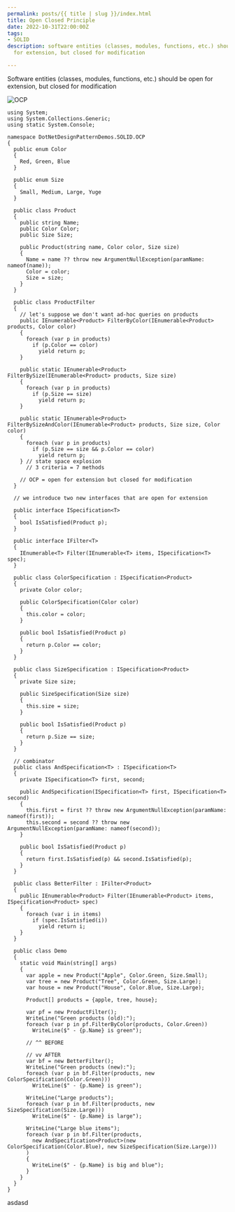 ```yaml
---
permalink: posts/{{ title | slug }}/index.html
title: Open Closed Principle
date: 2022-10-31T22:00:00Z
tags:
- SOLID
description: software entities (classes, modules, functions, etc.) should be open
  for extension, but closed for modification

---
```

Software entities (classes, modules, functions, etc.) should be open for extension, but closed for modification

![](/images/ocp.png "OCP")

    using System;
    using System.Collections.Generic;
    using static System.Console;
    
    namespace DotNetDesignPatternDemos.SOLID.OCP
    {
      public enum Color
      {
        Red, Green, Blue
      }
    
      public enum Size
      {
        Small, Medium, Large, Yuge
      }
    
      public class Product
      {
        public string Name;
        public Color Color;
        public Size Size;
    
        public Product(string name, Color color, Size size)
        {
          Name = name ?? throw new ArgumentNullException(paramName: nameof(name));
          Color = color;
          Size = size;
        }
      }
    
      public class ProductFilter
      {
        // let's suppose we don't want ad-hoc queries on products
        public IEnumerable<Product> FilterByColor(IEnumerable<Product> products, Color color)
        {
          foreach (var p in products)
            if (p.Color == color)
              yield return p;
        }
        
        public static IEnumerable<Product> FilterBySize(IEnumerable<Product> products, Size size)
        {
          foreach (var p in products)
            if (p.Size == size)
              yield return p;
        }
    
        public static IEnumerable<Product> FilterBySizeAndColor(IEnumerable<Product> products, Size size, Color color)
        {
          foreach (var p in products)
            if (p.Size == size && p.Color == color)
              yield return p;
        } // state space explosion
          // 3 criteria = 7 methods
    
        // OCP = open for extension but closed for modification
      }
    
      // we introduce two new interfaces that are open for extension
    
      public interface ISpecification<T>
      {
        bool IsSatisfied(Product p);
      }
    
      public interface IFilter<T>
      {
        IEnumerable<T> Filter(IEnumerable<T> items, ISpecification<T> spec);
      }
    
      public class ColorSpecification : ISpecification<Product>
      {
        private Color color;
    
        public ColorSpecification(Color color)
        {
          this.color = color;
        }
    
        public bool IsSatisfied(Product p)
        {
          return p.Color == color;
        }
      }
    
      public class SizeSpecification : ISpecification<Product>
      {
        private Size size;
    
        public SizeSpecification(Size size)
        {
          this.size = size;
        }
    
        public bool IsSatisfied(Product p)
        {
          return p.Size == size;
        }
      }
    
      // combinator
      public class AndSpecification<T> : ISpecification<T>
      {
        private ISpecification<T> first, second;
    
        public AndSpecification(ISpecification<T> first, ISpecification<T> second)
        {
          this.first = first ?? throw new ArgumentNullException(paramName: nameof(first));
          this.second = second ?? throw new ArgumentNullException(paramName: nameof(second));
        }
    
        public bool IsSatisfied(Product p)
        {
          return first.IsSatisfied(p) && second.IsSatisfied(p);
        }
      }
    
      public class BetterFilter : IFilter<Product>
      {
        public IEnumerable<Product> Filter(IEnumerable<Product> items, ISpecification<Product> spec)
        {
          foreach (var i in items)
            if (spec.IsSatisfied(i))
              yield return i;
        }
      }
    
      public class Demo
      {
        static void Main(string[] args)
        {
          var apple = new Product("Apple", Color.Green, Size.Small);
          var tree = new Product("Tree", Color.Green, Size.Large);
          var house = new Product("House", Color.Blue, Size.Large);
    
          Product[] products = {apple, tree, house};
    
          var pf = new ProductFilter();
          WriteLine("Green products (old):");
          foreach (var p in pf.FilterByColor(products, Color.Green))
            WriteLine($" - {p.Name} is green");
    
          // ^^ BEFORE
    
          // vv AFTER
          var bf = new BetterFilter();
          WriteLine("Green products (new):");
          foreach (var p in bf.Filter(products, new ColorSpecification(Color.Green)))
            WriteLine($" - {p.Name} is green");
    
          WriteLine("Large products");
          foreach (var p in bf.Filter(products, new SizeSpecification(Size.Large)))
            WriteLine($" - {p.Name} is large");
    
          WriteLine("Large blue items");
          foreach (var p in bf.Filter(products,
            new AndSpecification<Product>(new ColorSpecification(Color.Blue), new SizeSpecification(Size.Large)))
          )
          {
            WriteLine($" - {p.Name} is big and blue");
          }
        }
      }
    }
    

asdasd